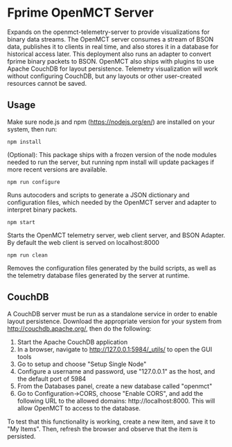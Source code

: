 # Fprime OpenMCT Server

Expands on the openmct-telemetry-server to provide visualizations for binary
data streams. The OpenMCT server consumes a stream of BSON data, publishes it to
clients in real time, and also stores it in a database for historical access later.
This deployment also runs an adapter to convert fprime binary packets to BSON.
OpenMCT also ships with plugins to use Apache CouchDB for layout persistence.
Telemetry visualization will work without configuring CouchDB, but any layouts or
other user-created resources cannot be saved.

## Usage

Make sure node.js and npm (https://nodejs.org/en/) are installed on your system,
then run:

```
npm install
```
(Optional): This package ships with a frozen version of the node modules needed
to run the server, but running npm install will update packages if more recent
versions are available.

```
npm run configure
```
Runs autocoders and scripts to generate a JSON dictionary and configuration
files, which needed by the OpenMCT server and adapter to interpret binary
packets.

```
npm start
```
Starts the OpenMCT telemetry server, web client server, and BSON Adapter. By
default the web client is served on localhost:8000

```
npm run clean
```
Removes the configuration files generated by the build scripts, as well as the
telemetry database files generated by the server at runtime.

## CouchDB
A CouchDB server must be run as a standalone service in order to enable layout persistence.
Download the appropriate version for your system from http://couchdb.apache.org/,
then do the following:
  1. Start the Apache CouchDB application
  2. In a browser, navigate to http://127.0.0.1:5984/_utils/ to open the GUI tools
  3. Go to setup and choose "Setup Single Node"
  4. Configure a username and password, use "127.0.0.1" as the host, and the default port of 5984
  5. From the Databases panel, create a new database called "openmct"
  6. Go to Configuration->CORS, choose "Enable CORS", and add the following URL
      to the allowed domains: http://localhost:8000. This will allow OpenMCT to
      access to the database.

To test that this functionality is working, create a new item, and save it to
"My Items". Then, refresh the browser and observe that the item is persisted.
